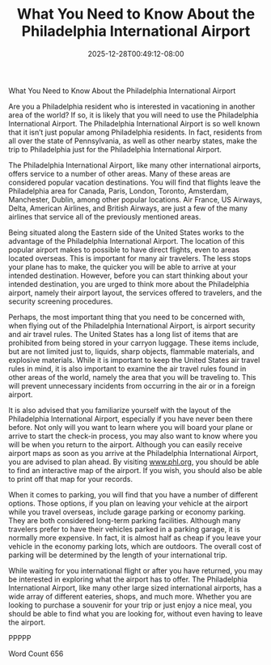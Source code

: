 ﻿---
title: "What You Need to Know About the Philadelphia International Airport"
date: 2025-12-28T00:49:12-08:00
description: "International Airports Tips for Web Success"
featured_image: "/images/International Airports.jpg"
tags: ["International Airports"]
---

What You Need to Know About the Philadelphia International Airport

Are you a Philadelphia resident who is interested in vacationing in another area of the world?  If so, it is likely that you will need to use the Philadelphia International Airport. The Philadelphia International Airport is so well known that it isn’t just popular among Philadelphia residents. In fact, residents from all over the state of Pennsylvania, as well as other nearby states, make the trip to Philadelphia just for the Philadelphia International Airport.  

The Philadelphia International Airport, like many other international airports, offers service to a number of other areas.  Many of these areas are considered popular vacation destinations.  You will find that flights leave the Philadelphia area for Canada, Paris, London, Toronto, Amsterdam, Manchester, Dublin, among other popular locations.  Air France, US Airways, Delta, American Airlines, and British Airways, are just a few of the many airlines that service all of the previously mentioned areas.  

Being situated along the Eastern side of the United States works to the advantage of the Philadelphia International Airport. The location of this popular airport makes to possible to have direct flights, even to areas located overseas. This is important for many air travelers.  The less stops your plane has to make, the quicker you will be able to arrive at your intended destination.  However, before you can start thinking about your intended destination, you are urged to think more about the Philadelphia airport, namely their airport layout, the services offered to travelers, and the security screening procedures.  

Perhaps, the most important thing that you need to be concerned with, when flying out of the Philadelphia International Airport, is airport security and air travel rules.  The United States has a long list of items that are prohibited from being stored in your carryon luggage. These items include, but are not limited just to, liquids, sharp objects, flammable materials, and explosive materials.  While it is important to keep the United States air travel rules in mind, it is also important to examine the air travel rules found in other areas of the world, namely the area that you will be traveling to. This will prevent unnecessary incidents from occurring in the air or in a foreign airport.

It is also advised that you familiarize yourself with the layout of the Philadelphia International Airport, especially if you have never been there before. Not only will you want to learn where you will board your plane or arrive to start the check-in process, you may also want to know where you will be when you return to the airport.  Although you can easily receive airport maps as soon as you arrive at the Philadelphia International Airport, you are advised to plan ahead. By visiting www.phl.org, you should be able to find an interactive map of the airport.  If you wish, you should also be able to print off that map for your records. 

When it comes to parking, you will find that you have a number of different options.  Those options, if you plan on leaving your vehicle at the airport while you travel overseas, include garage parking or economy parking. They are both considered long-term parking facilities.  Although many travelers prefer to have their vehicles parked in a parking garage, it is normally more expensive.  In fact, it is almost half as cheap if you leave your vehicle in the economy parking lots, which are outdoors. The overall cost of parking will be determined by the length of your international trip.

While waiting for you international flight or after you have returned, you may be interested in exploring what the airport has to offer. The Philadelphia International Airport, like many other large sized international airports, has a wide array of different eateries, shops, and much more.  Whether you are looking to purchase a souvenir for your trip or just enjoy a nice meal, you should be able to find what you are looking for, without even having to leave the airport.

PPPPP

Word Count 656

